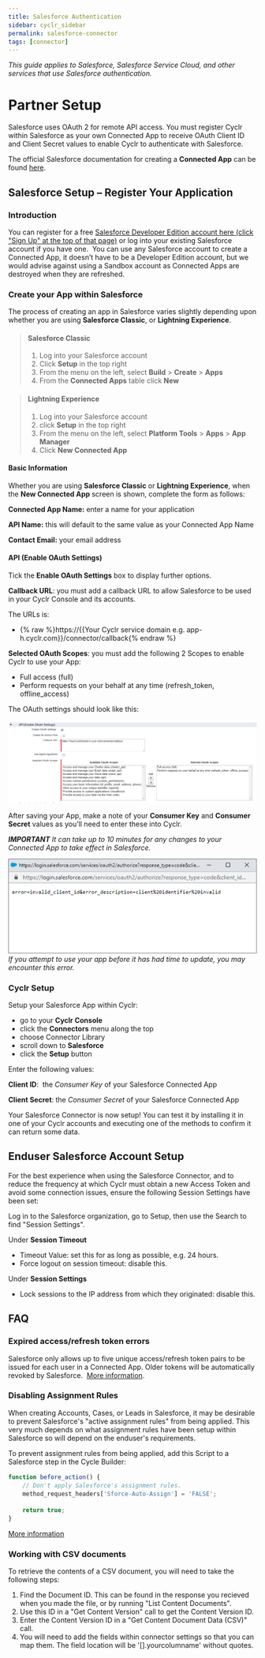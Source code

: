 ```yaml
---
title: Salesforce Authentication
sidebar: cyclr_sidebar
permalink: salesforce-connector
tags: [connector]
---
```


*This guide applies to Salesforce, Salesforce Service Cloud, and other services that use Salesforce authentication.*

# Partner Setup

Salesforce uses OAuth 2 for remote API access. You must register Cyclr within Salesforce as your own Connected App to receive OAuth Client ID and Client Secret values to enable Cyclr to authenticate with Salesforce.

The official Salesforce documentation for creating a **Connected App** can be found [here](https://help.salesforce.com/articleView?id=connected_app_create.htm).

## Salesforce Setup – Register Your Application

### Introduction

You can register for a free [Salesforce Developer Edition account here (click "Sign Up" at the top of that page)](https://developer.salesforce.com/) or log into your existing Salesforce account if you have one.  You can use any Salesforce account to create a Connected App, it doesn’t have to be a Developer Edition account, but we would advise against using a Sandbox account as Connected Apps are destroyed when they are refreshed.

### Create your App within Salesforce

The process of creating an app in Salesforce varies slightly depending upon whether you are using **Salesforce Classic**, or **Lightning Experience**.

> #### Salesforce Classic 
> 1.   Log into your Salesforce account
> 2.   Click **Setup** in the top right
> 3.   From the menu on the left, select **Build** > **Create** > **Apps**
> 4.   From the **Connected Apps** table click **New**

> #### Lightning Experience
> 1.   Log into your Salesforce account
> 2.   click **Setup** in the top right
> 3.   From the menu on the left, select **Platform Tools** > **Apps** > **App Manager**
> 4.   Click **New Connected App**

#### Basic Information

Whether you are using **Salesforce Classic** or **Lightning Experience**, when the **New Connected App** screen is shown, complete the form as follows:

**Connected App Name:** enter a name for your application

**API Name:** this will default to the same value as your Connected App Name

**Contact Email:** your email address

#### API (Enable OAuth Settings)

Tick the **Enable OAuth Settings** box to display further options.

**Callback URL**: you must add a callback URL to allow Salesforce to be used in your Cyclr Console and its accounts.

The URLs is:

*   {% raw %}https://{{Your Cyclr service domain e.g. app-h.cyclr.com}}/connector/callback{% endraw %}

**Selected OAuth Scopes**: you must add the following 2 Scopes to enable Cyclr to use your App:

*   Full access (full)
*   Perform requests on your behalf at any time (refresh\_token, offline\_access)

The OAuth settings should look like this:

![Salesforce OAuth Partner Setup](./images/salesforce-partner-setup-oauth.png)

After saving your App, make a note of your **Consumer Key** and **Consumer Secret** values as you’ll need to enter these into Cyclr.

***IMPORTANT** It can take up to 10 minutes for any changes to your Connected App to take effect in Salesforce.*

![Salesforce Update Error](./images/salesforce_update_error.png)
*If you attempt to use your app before it has had time to update, you may encounter this error.*



### Cyclr Setup

Setup your Salesforce App within Cyclr:

*   go to your **Cyclr Console**
*   click the **Connectors** menu along the top
*   choose Connector Library
*   scroll down to **Salesforce**
*   click the **Setup** button

Enter the following values:

**Client ID**:  the _Consumer Key_ of your Salesforce Connected App

**Client Secret**: the _Consumer Secret_ of your Salesforce Connected App

Your Salesforce Connector is now setup! You can test it by installing it in one of your Cyclr accounts and executing one of the methods to confirm it can return some data.


## Enduser Salesforce Account Setup

For the best experience when using the Salesforce Connector, and to reduce the frequency at which Cyclr must obtain a new Access Token and avoid some connection issues, ensure the following Session Settings have been set:

Log in to the Salesforce organization, go to Setup, then use the Search to find "Session Settings".

Under **Session Timeout**
*  Timeout Value: set this for as long as possible, e.g. 24 hours.
*  Force logout on session timeout: disable this.

Under **Session Settings**
*  Lock sessions to the IP address from which they originated: disable this.



## FAQ

### Expired access/refresh token errors

Salesforce only allows up to five unique access/refresh token pairs to be issued for each user in a Connected App. Older tokens will be automatically revoked by Salesforce.  [More information](https://help.salesforce.com/articleView?id=remoteaccess_request_manage.htm).

### Disabling Assignment Rules

When creating Accounts, Cases, or Leads in Salesforce, it may be desirable to prevent Salesforce's "active assignment rules" from being applied.  This very much depends on what assignment rules have been setup within Salesforce so will depend on the enduser's requirements.

To prevent assignment rules from being applied, add this Script to a Salesforce step in the Cycle Builder:

```javascript
function before_action() {
    // Don't apply Salesforce's assignment rules.
    method_request_headers['Sforce-Auto-Assign'] = 'FALSE';

    return true;
}
```
[More information](https://developer.salesforce.com/docs/atlas.en-us.api_rest.meta/api_rest/headers_autoassign.htm)

### Working with CSV documents

To retrieve the contents of a CSV document, you will need to take the following steps:

1. Find the Document ID.  This can be found in the response you recieved when you made the file, or by running "List Content Documents".
2. Use this ID in a "Get Content Version" call to get the Content Version ID.
3. Enter the Content Version ID in a "Get Content Document Data (CSV)" call.
4. You will need to add the fields within connector settings so that you can map them.  The field location will be '[].yourcolumname' without quotes.
